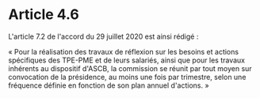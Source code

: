 # Article 4.6

L'article 7.2 de l'accord du 29 juillet 2020 est ainsi rédigé :

« Pour la réalisation des travaux de réflexion sur les besoins et actions spécifiques des TPE-PME et de leurs salariés, ainsi que pour les travaux inhérents au dispositif d'ASCB, la commission se réunit par tout moyen sur convocation de la présidence, au moins une fois par trimestre, selon une fréquence définie en fonction de son plan annuel d'actions. »

